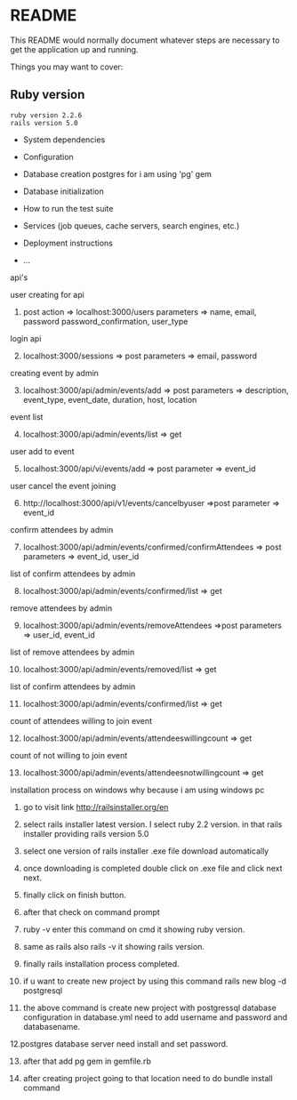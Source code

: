 # README

This README would normally document whatever steps are necessary to get the
application up and running.

Things you may want to cover:

 ## Ruby version
 ```versions
 ruby version 2.2.6
 rails version 5.0
  ```

* System dependencies

* Configuration

* Database creation
postgres for i am using 'pg' gem 


* Database initialization

* How to run the test suite

* Services (job queues, cache servers, search engines, etc.)

* Deployment instructions

* ...


api's

user creating for api

1. post action => localhost:3000/users 
parameters  => name, email, password password_confirmation, user_type

login api

2. localhost:3000/sessions => post
parameters => email, password

creating event by admin

3. localhost:3000/api/admin/events/add  => post
parameters => description, event_type, event_date, duration, host, location

event list

4. localhost:3000/api/admin/events/list => get

user add to event 

5. localhost:3000/api/vi/events/add => post
parameter => event_id

user cancel the event joining

6. http://localhost:3000/api/v1/events/cancelbyuser =>post
parameter => event_id

confirm attendees by admin

7. localhost:3000/api/admin/events/confirmed/confirmAttendees => post
parameters => event_id, user_id

list of confirm attendees by admin

8. localhost:3000/api/admin/events/confirmed/list => get 

remove attendees by admin

9. localhost:3000/api/admin/events/removeAttendees =>post
parameters => user_id, event_id

list of remove attendees by admin

10. localhost:3000/api/admin/events/removed/list => get

list of confirm attendees by admin

11. localhost:3000/api/admin/events/confirmed/list => get

count of attendees willing to join event

12. localhost:3000/api/admin/events/attendeeswillingcount => get

count of not willing to join event

13. localhost:3000/api/admin/events/attendeesnotwillingcount => get



installation process on windows  why because i am using windows pc


1. go to  visit link http://railsinstaller.org/en 

2. select rails installer latest version. I select ruby 2.2 version. in that rails installer providing 
rails version 5.0 

3. select one version of rails installer .exe file download automatically

4. once downloading is completed double click on .exe file and click next next. 

5. finally click on finish button.

6. after that check on command prompt 

7. ruby -v enter this command on cmd it showing ruby version.

8. same as rails also rails -v it showing rails version.

9. finally rails installation process completed.

10. if u want to create new project by using this command rails new blog -d postgresql

11. the above command is create new project with postgressql database configuration in database.yml
need to add username and password and databasename. 

12.postgres database server need install and set password.

13. after that add pg gem in gemfile.rb 

14. after creating project going to that location need to do bundle install command

  


 













